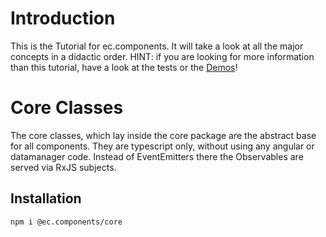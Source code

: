 # Introduction
This is the Tutorial for ec.components.
It will take a look at all the major concepts in a didactic order.
HINT: if you are looking for more information than this tutorial, have a look at the tests or the
[Demos](https://components.entrecode.de/)!

<!--  <strike>TODO: When the first version is ready, extend the doc npm task:
compodoc -p tsconfig.json --includes tutorial --includesName Tutorial</strike>  -->

# Core Classes

The core classes, which lay inside the core package are the abstract base for all components.
They are typescript only, without using any angular or datamanager code.
Instead of EventEmitters there the Observables are served via RxJS subjects.

## Installation

```sh
npm i @ec.components/core
```